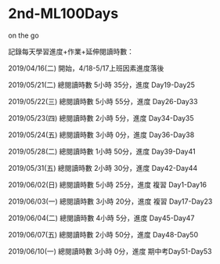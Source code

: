 # 2nd-ML100Days
on the go 

記錄每天學習進度+作業+延伸閱讀時數：


2019/04/16(二) 開始，4/18-5/17上班因素進度落後


2019/05/21(二) 總閱讀時數 5小時 35分，進度 Day19-Day25


2019/05/22(三) 總閱讀時數 5小時 55分，進度 Day26-Day33


2019/05/23(四) 總閱讀時數 2小時 5分，進度 Day34-Day35


2019/05/24(五) 總閱讀時數 3小時 0分，進度 Day36-Day38


2019/05/28(二) 總閱讀時數 1小時 50分，進度 Day39-Day41


2019/05/31(五) 總閱讀時數 2小時 30分，進度 Day42-Day44


2019/06/02(日) 總閱讀時數 5小時 25分，進度 複習 Day1-Day16


2019/06/03(一) 總閱讀時數 3小時 20分，進度 複習 Day17-Day23


2019/06/04(二) 總閱讀時數 4小時 5分，進度 Day45-Day47


2019/06/07(五) 總閱讀時數 2小時 50分，進度 Day48-Day50


2019/06/10(一) 總閱讀時數 3小時 0分，進度 期中考Day51-Day53
